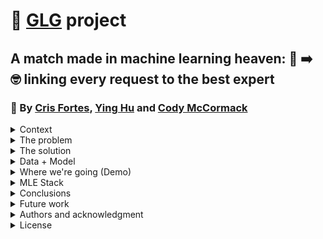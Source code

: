 # 🚀 [GLG](https://glginsights.com/) project

## A match made in machine learning heaven: 🙋 ➡️ 🤓 linking every request to the best expert
### 👏  By [Cris Fortes](https://www.linkedin.com/in/crisfortes/), [Ying Hu](https://www.linkedin.com/in/ying-hu-math/) and [Cody McCormack](https://www.linkedin.com/in/codymccormack/)

<details><summary>Context</summary>
<p>

Cris, Ying and Cody are students of [FourthBrain's](https://fourthbrain.ai/) [Machine Learning Engineer course](https://fourthbrain.ai/courses/machine-learning-engineer/), cohort 9 (August-December 2022). This repository (repo) is part of our capstone project, a required deliverable from our curriculum. For that we've chosen to work on the [GLG](https://glginsights.com/) project.

</p>
</details>
  
<details><summary>The problem</summary>
<p>

[GLG](https://glginsights.com/)'s business largely revolves around matching clients, requesting insights on a specific topic, with an expert on that topic from their large database so that they can meet by phone, video or in person. Visually: 

<img width="977" alt="image" src="https://user-images.githubusercontent.com/110877253/193379391-7bc81c97-fa89-4553-92d3-d62eaab639e1.png">

Since [GLG](https://glginsights.com/) receives 100s of these requests per day, how can they leverage machine learning to semi-automate the matching process at scale? 

</p>
</details>
  
<details><summary>The solution</summary>
<p>
  
Natural Language Processing (NLP), consisting of three steps:

- Step 1:  Named-Entity Recognition (NER)
  
Selected libraries: spaCy, The Natural Language Toolkit (NLTK)

- Step 2: Clustering
  
Topic modeling: latent Dirichlet allocation or LDA (being tested, promising)
  
K-means clustering (current results disappointing; to be tested using better embedding algorithm)

- Step 3*: build a recommendation system to suggest the highest matching expert(s) for each request
  
*Outside the scope of this project

**Illustrative and simplified example**: 

<img width="978" alt="image" src="https://user-images.githubusercontent.com/110877253/193379527-7296c4f7-3378-47bd-ba65-24d9af4380c6.png">

</p>
</details>
  
<details><summary>Data + Model</summary>
<p>

**Data:**

- Did exploratory data analysis (EDA) on two datasets from Kaggle:

  - Annotated Corpus for Named Entity Recognition | Kaggle 

<img width="980" alt="image" src="https://user-images.githubusercontent.com/110877253/193379601-9c6982a3-232f-4d94-9bc5-c5d03c66de6b.png">
  
<p>  
  
**Model:** 
  
<img width="896" alt="image" src="https://user-images.githubusercontent.com/110877253/198972012-401a7fb3-8ca7-4d9e-bfe0-20d4fd62e7d2.png">

<img width="901" alt="image" src="https://user-images.githubusercontent.com/110877253/198972194-675e8692-ca98-48ff-b10d-61d684c3a051.png">

</p>
</details>
  
<details><summary>Where we're going (Demo)</summary>  
<p>
  
</p>
  
<img width="933" alt="image" src="https://user-images.githubusercontent.com/110877253/198979120-3143b81d-5f78-445c-9711-9bbaa3fa9c1b.png">
  
</p>
</details>
  
<details><summary>MLE Stack</summary>
<p>

- [ ] [Exploratory Data Analysis & Wrangling, Experimentation, Data Engineering Pipeline, Machine Learning Pipeline, Deployment Pipeline]

- [ ] [Maybe consider: Feature Store, Metadata store, Model registry, Model serving, Model Monitoring]
  
<img width="950" alt="image" src="https://user-images.githubusercontent.com/110877253/198978730-a0fca69c-f7ac-4b2a-8f24-d6890834f86b.png">


</p>
</details>

<details><summary>Conclusions</summary>
<p>

Forthcoming.
  
</p>
</details>

<details><summary>Future work</summary>
<p>

Forthcoming.  
  
</p>
</details>

<details><summary>Authors and acknowledgment</summary>
<p>
  
Forthcoming.

</p>
</details>

<details><summary>License</summary>
<p>

MIT License.
  
</p>
</details>
